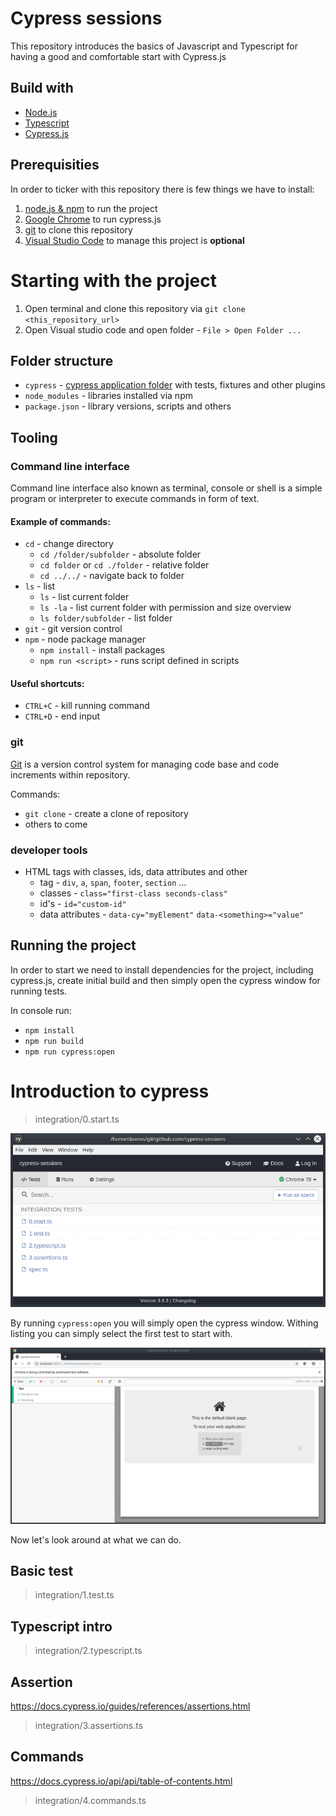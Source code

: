 # Cypress sessions

This repository introduces the basics of Javascript and Typescript for having a good and comfortable start with Cypress.js

## Build with

- [Node.js](https://nodejs.org/en/)
- [Typescript](https://www.typescriptlang.org/)
- [Cypress.js](https://www.cypress.io/)

## Prerequisities

In order to ticker with this repository there is few things we have to install:

1. [node.js & npm](https://nodejs.org/en/) to run the project
2. [Google Chrome](https://www.google.com/chrome/) to run cypress.js
3. [git](https://www.google.com/chrome/) to clone this repository
4. [Visual Studio Code](https://code.visualstudio.com/) to manage this project is **optional**


# Starting with the project

1. Open terminal and clone this repository via `git clone <this_repository_url>`
2. Open Visual studio code and open folder - `File > Open Folder ...`

## Folder structure

- `cypress` - [cypress application folder](https://docs.cypress.io/guides/core-concepts/writing-and-organizing-tests.html) with tests, fixtures and other plugins 
- `node_modules` - libraries installed via npm
- `package.json` - library versions, scripts and others

## Tooling

### Command line interface

Command line interface also known as terminal, console or shell is a simple program or interpreter to execute commands in form of text.

#### Example of commands:
- `cd` - change directory
  - `cd /folder/subfolder` - absolute folder
  - `cd folder` or `cd ./folder` - relative folder
  - `cd ../../` - navigate back to folder
- `ls` - list
  - `ls` - list current folder
  - `ls -la` - list current folder with permission and size overview
  - `ls folder/subfolder` - list folder
- `git` - git version control
- `npm` - node package manager
  - `npm install` - install packages
  - `npm run <script>` - runs script defined in scripts

#### Useful shortcuts:
- `CTRL+C` - kill running command
- `CTRL+D` - end input

### git

[Git](https://git-scm.com/) is a version control system for managing code base and code increments within repository.

Commands:
- `git clone` - create a clone of repository
- others to come

### developer tools

- HTML tags with classes, ids, data attributes and other
  - tag - `div`, `a`, `span`, `footer`, `section` ...
  - classes - `class="first-class seconds-class"`
  - id's - `id="custom-id"`
  - data attributes - `data-cy="myElement"` `data-<something>="value"`

## Running the project

In order to start we need to install dependencies for the project, including cypress.js, create initial build and then simply open the cypress window for running tests.

In console run:

- `npm install`
- `npm run build`
- `npm run cypress:open`

# Introduction to cypress

> integration/0.start.ts

![Cypress GUI](assets/open.png)

By running `cypress:open` you will simply open the cypress window. Withing listing you can simply select the first test to start with.

![Cypress Test GUI](assets/test.png)

Now let's look around at what we can do.

## Basic test

> integration/1.test.ts

## Typescript intro

> integration/2.typescript.ts

## Assertion

https://docs.cypress.io/guides/references/assertions.html

> integration/3.assertions.ts

## Commands

https://docs.cypress.io/api/api/table-of-contents.html

> integration/4.commands.ts
